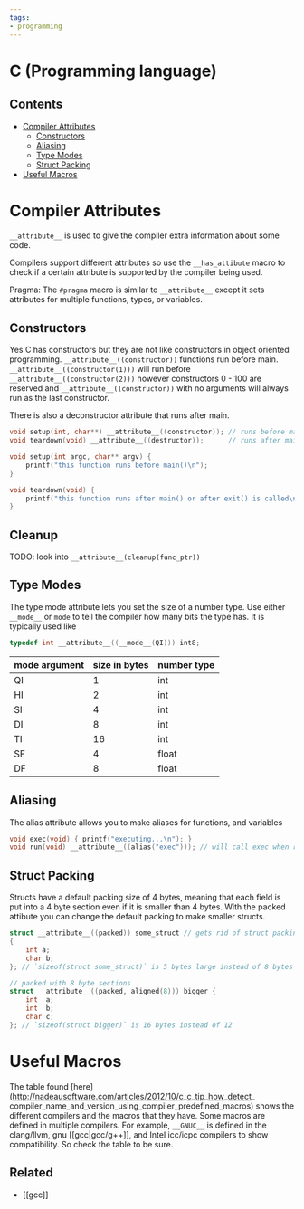 ```yaml
---
tags:
- programming
---
```


# C (Programming language)

## Contents

- [Compiler Attributes](#compiler-attributes)
    - [Constructors](#constructors)
    - [Aliasing](#aliasing)
    - [Type Modes](#type-modes)
    - [Struct Packing](#struct-packing)
- [Useful Macros](#useful-macros)


# Compiler Attributes

`__attribute__` is used to give the compiler extra information about some code.

Compilers support different attributes so use the `__has_attibute` macro to
check if a certain attribute is supported by the compiler being used.

Pragma:
The `#pragma` macro is similar to `__attribute__` except it sets attributes for
multiple functions, types, or variables.

## Constructors

Yes C has constructors but they are not like constructors in object oriented
programming. `__attribute__((constructor))` functions run before main.
`__attribute__((constructor(1)))` will run before
`__attribute__((constructor(2)))` however constructors 0 - 100 are reserved and
`__attribute__((constructor))` with no arguments will always run as the last
constructor.

There is also a deconstructor attribute that runs after main.

```c
void setup(int, char**) __attribute__((constructor)); // runs before main
void teardown(void) __attribute__((destructor));      // runs after main or exit()

void setup(int argc, char** argv) {
    printf("this function runs before main()\n");
}

void teardown(void) {
    printf("this function runs after main() or after exit() is called\n");
}
```

## Cleanup

TODO: look into `__attribute__(cleanup(func_ptr))`

## Type Modes

The type mode attribute lets you set the size of a number type. Use either `__mode__` or `mode` to tell the compiler how many bits the type has. It is typically used like

```c
typedef int __attribute__((__mode__(QI))) int8;
```

| mode argument | size in bytes | number type |
| ------------- |:------------- |:----------- |
| QI            | 1             | int         |
| HI            | 2             | int         |
| SI            | 4             | int         |
| DI            | 8             | int         |
| TI            | 16            | int         |
| SF            | 4             | float       |
| DF            | 8             | float       |

## Aliasing

The alias attribute allows you to make aliases for functions, and variables

```c
void exec(void) { printf("executing...\n"); }
void run(void) __attribute__((alias("exec"))); // will call exec when run is called.
```

## Struct Packing

Structs have a default packing size of 4 bytes, meaning that each field is put into a 4 byte section even if it is smaller than 4 bytes. With the packed attibute you can change the default packing to make smaller structs.

```c
struct __attribute__((packed)) some_struct // gets rid of struct packing
{
    int a;
    char b;
}; // `sizeof(struct some_struct)` is 5 bytes large instead of 8 bytes

// packed with 8 byte sections
struct __attribute__((packed, aligned(8))) bigger {
    int  a;
    int  b;
    char c;
}; // `sizeof(struct bigger)` is 16 bytes instead of 12
```

# Useful Macros

The table found [here](http://nadeausoftware.com/articles/2012/10/c_c_tip_how_detect_
compiler_name_and_version_using_compiler_predefined_macros) shows the different
compilers and the macros that they have. Some macros are defined in multiple
compilers. For example, `__GNUC__` is defined in the clang/llvm, gnu [[gcc|gcc/g++]],
and Intel icc/icpc compilers to show compatibility. So check the table to be sure.

## Related

- [[gcc]]
